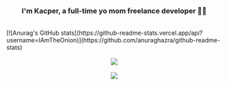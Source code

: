 
 
### <div align="center">I'm Kacper, a full-time yo mom freelance developer 👨‍💻 </div>  


<br/>
[![Anurag's GitHub stats](https://github-readme-stats.vercel.app/api?username=IAmTheOnion)](https://github.com/anuraghazra/github-readme-stats)

<br/>   

<br/>  

<div align="center"><img src="https://spotify-github-profile.vercel.app/api/view?uid=spv39iv8o4ne8p0xgou6akyn3&cover_image=true&theme=default" /></div>  

<br/>  

<div align="center">
<img src="https://komarev.com/ghpvc/?username=IAmTheOnion&&style=flat-square" align="center" />
</div>  

<br />
